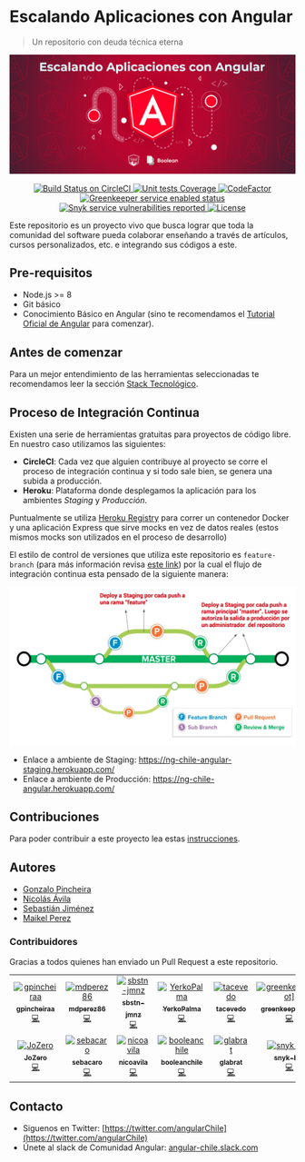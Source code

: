 # Escalando Aplicaciones con Angular

> Un repositorio con deuda técnica eterna

![Portada](docs/images/repo-cover.png)

<p align="center">
  <a href="https://circleci.com/gh/ngChile/escalando-aplicaciones-con-angular">
    <img src="https://circleci.com/gh/ngChile/escalando-aplicaciones-con-angular.svg?style=shield" alt="Build Status on CircleCI" />
  </a>
  <a href="https://codecov.io/gh/ngChile/escalando-aplicaciones-con-angular">
    <img src="https://codecov.io/gh/ngChile/escalando-aplicaciones-con-angular/branch/docs%2Fbadges-and-docs/graph/badge.svg" alt="Unit tests Coverage" />
  </a>
  <a href="https://www.codefactor.io/repository/github/ngchile/escalando-aplicaciones-con-angular">
    <img src="https://www.codefactor.io/repository/github/ngchile/escalando-aplicaciones-con-angular/badge" alt="CodeFactor" />
  </a>
  <a href="https://greenkeeper.io/">
    <img src="https://badges.greenkeeper.io/ngChile/escalando-aplicaciones-con-angular.svg" alt="Greenkeeper service enabled status" />
  </a>
  <a href="https://snyk.io/test/github/ngChile/escalando-aplicaciones-con-angular">
    <img src="https://snyk.io/test/github/ngChile/escalando-aplicaciones-con-angular/badge.svg" alt="Snyk service vulnerabilities reported" />
  </a>
  <a href="https://github.com/ngChile/escalando-aplicaciones-con-angular/blob/master/LICENSE">
    <img src="https://img.shields.io/github/license/ngChile/escalando-aplicaciones-con-angular.svg" alt="License" />
  </a>
</p>

Este repositorio es un proyecto vivo que busca lograr que toda la comunidad del software pueda colaborar enseñando a través de artículos, cursos personalizados, etc. e integrando sus códigos a este.

## Pre-requisitos

- Node.js >= 8
- Git básico
- Conocimiento Básico en Angular (sino te recomendamos el [Tutorial Oficial de Angular](https://angular.io/tutorial) para comenzar).

## Antes de comenzar

Para un mejor entendimiento de las herramientas seleccionadas te recomendamos leer la sección [Stack Tecnológico](docs/Stack.md).

## Proceso de Integración Continua

Existen una serie de herramientas gratuitas para proyectos de código libre. En nuestro caso utilizamos las siguientes:

- **CircleCI**: Cada vez que alguien contribuye al proyecto se corre el proceso de integración continua y si todo sale bien, se genera una subida a producción.
- **Heroku**: Plataforma donde desplegamos la aplicación para los ambientes _Staging_ y _Producción_.

Puntualmente se utiliza [Heroku Registry](https://devcenter.heroku.com/articles/container-registry-and-runtime) para correr un contenedor Docker y una aplicación Express que sirve mocks en vez de datos reales (estos mismos mocks son utilizados en el proceso de desarrollo)

El estilo de control de versiones que utiliza este repositorio es `feature-branch` (para más información revisa [este link](https://martinfowler.com/bliki/FeatureBranch.html)) por la cual el flujo de integración continua esta pensado de la siguiente manera:

![Angular Chile proceso de Integración continua](docs/images/ng-angular-ci-style.png)

- Enlace a ambiente de Staging: https://ng-chile-angular-staging.herokuapp.com/
- Enlace a ambiente de Producción: https://ng-chile-angular.herokuapp.com/

## Contribuciones

Para poder contribuir a este proyecto lea estas [instrucciones](CONTRIBUTING.md).

## Autores

- [Gonzalo Pincheira](https://github.com/gpincheiraa)
- [Nicolás Ávila](https://github.com/nicoavila)
- [Sebastián Jiménez](https://github.com/sbstn-jmnz)
- [Maikel Perez](https://github.com/mdperez86s)

### Contribuidores
Gracias a todos quienes han enviado un Pull Request a este repositorio.
<!-- ALL-CONTRIBUTORS-LIST:START - Do not remove or modify this section -->
<!-- prettier-ignore-start -->
<!-- markdownlint-disable -->
<table>
  <tr>
    <td align="center"><a href="https://github.com/gpincheiraa"><img src="https://avatars0.githubusercontent.com/u/5608336?v=4" width="100px;" alt="gpincheiraa"/><br /><sub><b>gpincheiraa</b></sub></a><br /><a href="https://github.com/ngChile/escalando-aplicaciones-con-angular/commits?author=gpincheiraa" title="Code">💻</a></td>
    <td align="center"><a href="https://github.com/mdperez86"><img src="https://avatars2.githubusercontent.com/u/13334210?v=4" width="100px;" alt="mdperez86"/><br /><sub><b>mdperez86</b></sub></a><br /><a href="https://github.com/ngChile/escalando-aplicaciones-con-angular/commits?author=mdperez86" title="Code">💻</a></td>
    <td align="center"><a href="https://github.com/sbstn-jmnz"><img src="https://avatars1.githubusercontent.com/u/4334071?v=4" width="100px;" alt="sbstn-jmnz"/><br /><sub><b>sbstn-jmnz</b></sub></a><br /><a href="https://github.com/ngChile/escalando-aplicaciones-con-angular/commits?author=sbstn-jmnz" title="Code">💻</a></td>
    <td align="center"><a href="https://github.com/YerkoPalma"><img src="https://avatars1.githubusercontent.com/u/5105812?v=4" width="100px;" alt="YerkoPalma"/><br /><sub><b>YerkoPalma</b></sub></a><br /><a href="https://github.com/ngChile/escalando-aplicaciones-con-angular/commits?author=YerkoPalma" title="Code">💻</a></td>
    <td align="center"><a href="https://github.com/tacevedo"><img src="https://avatars0.githubusercontent.com/u/14237453?v=4" width="100px;" alt="tacevedo"/><br /><sub><b>tacevedo</b></sub></a><br /><a href="https://github.com/ngChile/escalando-aplicaciones-con-angular/commits?author=tacevedo" title="Code">💻</a></td>
    <td align="center"><a href="https://github.com/apps/greenkeeper"><img src="https://avatars3.githubusercontent.com/in/505?v=4" width="100px;" alt="greenkeeper[bot]"/><br /><sub><b>greenkeeper[bot]</b></sub></a><br /><a href="https://github.com/ngChile/escalando-aplicaciones-con-angular/commits?author=greenkeeper[bot]" title="Code">💻</a></td>
    <td align="center"><a href="https://github.com/llekn"><img src="https://avatars2.githubusercontent.com/u/2346636?v=4" width="100px;" alt="llekn"/><br /><sub><b>llekn</b></sub></a><br /><a href="https://github.com/ngChile/escalando-aplicaciones-con-angular/commits?author=llekn" title="Code">💻</a></td>
  </tr>
  <tr>
    <td align="center"><a href="https://github.com/JoZero"><img src="https://avatars3.githubusercontent.com/u/45615986?v=4" width="100px;" alt="JoZero"/><br /><sub><b>JoZero</b></sub></a><br /><a href="https://github.com/ngChile/escalando-aplicaciones-con-angular/commits?author=JoZero" title="Code">💻</a></td>
    <td align="center"><a href="https://github.com/sebacaro"><img src="https://avatars2.githubusercontent.com/u/3081701?v=4" width="100px;" alt="sebacaro"/><br /><sub><b>sebacaro</b></sub></a><br /><a href="https://github.com/ngChile/escalando-aplicaciones-con-angular/commits?author=sebacaro" title="Code">💻</a></td>
    <td align="center"><a href="https://github.com/nicoavila"><img src="https://avatars0.githubusercontent.com/u/602639?v=4" width="100px;" alt="nicoavila"/><br /><sub><b>nicoavila</b></sub></a><br /><a href="https://github.com/ngChile/escalando-aplicaciones-con-angular/commits?author=nicoavila" title="Code">💻</a></td>
    <td align="center"><a href="https://github.com/booleanchile"><img src="https://avatars2.githubusercontent.com/u/46203382?v=4" width="100px;" alt="booleanchile"/><br /><sub><b>booleanchile</b></sub></a><br /><a href="https://github.com/ngChile/escalando-aplicaciones-con-angular/commits?author=booleanchile" title="Code">💻</a></td>
    <td align="center"><a href="https://github.com/glabrat"><img src="https://avatars2.githubusercontent.com/u/19995834?v=4" width="100px;" alt="glabrat"/><br /><sub><b>glabrat</b></sub></a><br /><a href="https://github.com/ngChile/escalando-aplicaciones-con-angular/commits?author=glabrat" title="Code">💻</a></td>
    <td align="center"><a href="https://github.com/snyk-bot"><img src="https://avatars2.githubusercontent.com/u/19733683?v=4" width="100px;" alt="snyk-bot"/><br /><sub><b>snyk-bot</b></sub></a><br /><a href="https://github.com/ngChile/escalando-aplicaciones-con-angular/commits?author=snyk-bot" title="Code">💻</a></td>
  </tr>
</table>

<!-- markdownlint-enable -->
<!-- prettier-ignore-end -->
<!-- ALL-CONTRIBUTORS-LIST:END -->

## Contacto

- Siguenos en Twitter: [https://twitter.com/angularChile](https://twitter.com/angularChile)
- Únete al slack de Comunidad Angular: [angular-chile.slack.com](angular-chile.slack.com)


